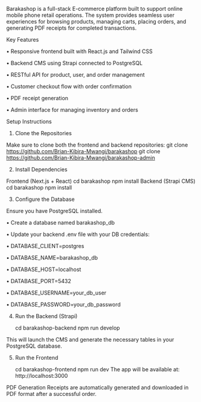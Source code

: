 Barakashop is a full-stack E-commerce platform built to support online mobile phone retail operations. The system provides seamless user experiences for browsing products, managing carts, placing orders, and generating PDF receipts for completed transactions.

Key Features

•	Responsive frontend built with React.js and Tailwind CSS

•	Backend CMS using Strapi connected to PostgreSQL

•	RESTful API for product, user, and order management

•	Customer checkout flow with order confirmation

•	PDF receipt generation

•	Admin interface for managing inventory and orders

Setup Instructions

1. Clone the Repositories

Make sure to clone both the frontend and backend repositories:
git clone https://github.com/Brian-Kibira-Mwangi/barakashop
git clone https://github.com/Brian-Kibira-Mwangi/barakashop-admin

2. Install Dependencies
   
Frontend (Next.js + React)
   cd barakashop
   npm install
Backend (Strapi CMS)
   cd barakashop
   npm install
   
3. Configure the Database

Ensure you have PostgreSQL installed.

•	Create a database named barakashop_db

•	Update your backend .env file with your DB credentials:

•	DATABASE_CLIENT=postgres

•	DATABASE_NAME=barakashop_db

•	DATABASE_HOST=localhost

•	DATABASE_PORT=5432

•	DATABASE_USERNAME=your_db_user

•	DATABASE_PASSWORD=your_db_password

4. Run the Backend (Strapi)
   
   cd barakashop-backend
   npm run develop
   
This will launch the CMS and generate the necessary tables in your PostgreSQL database.

5. Run the Frontend
   
    cd barakashop-frontend
    npm run dev
The app will be available at: http://localhost:3000

PDF Generation
Receipts are automatically generated and downloaded in PDF format after a successful order. 
